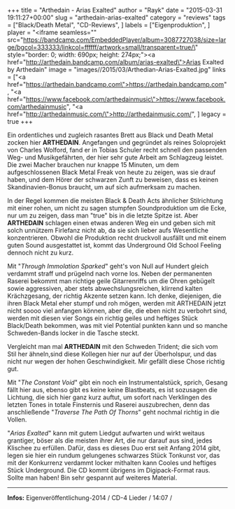 +++
title = "Arthedain - Arias Exalted"
author = "Rayk"
date = "2015-03-31 19:11:27+00:00"
slug = "arthedain-arias-exalted"
category = "reviews"
tags = ["Black/Death Metal", "CD-Reviews", ]
labels = ["Eigenproduktion", ]
player = "<iframe seamless=\"\" src=\"https://bandcamp.com/EmbeddedPlayer/album=3087727038/size=large/bgcol=333333/linkcol=ffffff/artwork=small/transparent=true/\" style=\"border: 0; width: 690px; height: 274px;\"><a href=\"http://arthedain.bandcamp.com/album/arias-exalted\">Arias Exalted by Arthedain</a></iframe>"
image = "images//2015/03/Arthedian-Arias-Exalted.jpg"
links = ["<a href=\"https://arthedain.bandcamp.com\">https://arthedain.bandcamp.com</a>", "<a href=\"https://www.facebook.com/arthedainmusic\">https://www.facebook.com/arthedainmusic</a>", "<a href=\"http://arthedainmusic.com/\">http://arthedainmusic.com/</a>", ]
legacy = true
+++

Ein ordentliches und zugleich rasantes Brett aus Black und Death Metal zocken hier **ARTHEDAIN**. Angefangen und gegründet als reines Soloprojekt von Charles Wolford, fand er in Tobias Schuler recht schnell den passenden Weg- und Musikgefährten, der hier sehr gute Arbeit am Schlagzeug leistet. Die zwei Macher brauchen nur knappe 15 Minuten, um dem aufgeschlossenen Black Metal Freak von heute zu zeigen, was sie drauf haben, und dem Hörer der schwarzen Zunft zu beweisen, dass es keinen Skandinavien-Bonus braucht, um auf sich aufmerksam zu machen.

In der Regel kommen die meisten Black &amp; Death Acts ähnlicher Stilrichtung mit einer rohen, um nicht zu sagen stumpfen Soundproduktion um die Ecke, nur um zu zeigen, dass man "true" bis in die letzte Spitze ist. Aber **ARTHEDAIN** schlagen einen etwas anderen Weg ein und geben sich mit solch unnützem Firlefanz nicht ab, da sie sich lieber aufs Wesentliche konzentrieren. Obwohl die Produktion recht druckvoll ausfällt und mit einem guten Sound ausgestattet ist, kommt das Underground Old School Feeling dennoch nicht zu kurz.

Mit "_Through Immolation Sparked_" geht's von Null auf Hundert gleich verdammt straff und prügelnd nach vorne los. Neben der permanenten Raserei bekommt man richtige geile Gitarrenriffs um die Ohren gebügelt sowie aggressiven, aber stets abwechslungsreichen, klirrend kalten Krächzgesang, der richtig Akzente setzen kann. Ich denke, diejenigen, die ihren Black Metal eher stumpf und roh mögen, werden mit ARTHEDAIN jetzt nicht soooo viel anfangen können, aber die, die eben nicht zu verbohrt sind, werden mit diesen vier Songs ein richtig geiles und heftiges Stück Black/Death bekommen, was mit viel Potential punkten kann und so manche Schweden-Bands locker in die Tasche steckt.

Vergleicht man mal **ARTHEDAIN** mit den Schweden Trident; die sich vom Stil her ähneln,sind diese Kollegen hier nur auf der Überholspur, und das nicht nur wegen der hohen Geschwindigkeit. Mir gefällt diese Chose richtig gut.

Mit "_The Constant Void_" gibt ein noch ein Instrumentalstück, sprich, Gesang fällt hier aus, ebenso gibt es keine keine Blastbeats, es ist sozusagen die Lichtung, die sich hier ganz kurz auftut, um sofort nach Verklingen des letzten Tones in totale Finsternis und Raserei auszubrechen, denn das anschließende "_Traverse The Path Of Thorns_" geht nochmal richtig in die Vollen.

"_Arias Exalted_" kann mit gutem Liedgut aufwarten und wirkt weitaus grantiger, böser als die meisten ihrer Art, die nur darauf aus sind, jedes Klischee zu erfüllen. Dafür, dass es dieses Duo erst seit Anfang 2014 gibt, legen sie hier ein rundum gelungenes schwarzes Stück Tonkunst vor, das mit der Konkurrenz verdammt locker mithalten kann Cooles und heftiges Stück Underground. Die CD kommt übrigens im Digipack-Format raus. Sollte man haben! Bin sehr gespannt auf weiteres Material.





---
**Infos:**
Eigenveröffentlichung-2014 / 
CD-4 Lieder / 14:07 / 
